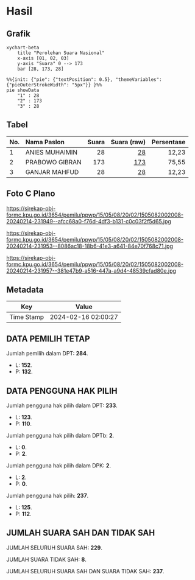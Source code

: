 # Hasil

## Grafik

```mermaid
xychart-beta
    title "Perolehan Suara Nasional"
    x-axis [01, 02, 03]
    y-axis "Suara" 0 --> 173
    bar [28, 173, 28]
```

```mermaid
%%{init: {"pie": {"textPosition": 0.5}, "themeVariables": {"pieOuterStrokeWidth": "5px"}} }%%
pie showData
    "1" : 28
    "2" : 173
    "3" : 28
```

## Tabel

| No. | Nama Paslon    | Suara | Suara (raw) | Persentase |
|:--- |:-------------- | -----:| -----------:| ----------:|
| 1   | ANIES MUHAIMIN | 28    | [28][p-1]   | 12,23      |
| 2   | PRABOWO GIBRAN | 173   | [173][p-2]  | 75,55      |
| 3   | GANJAR MAHFUD  | 28    | [28][p-3]   | 12,23      |


[p-1]: https://github.com/gigit-pemilu/pemilu-2024/blob/main/pilpres/hitung-suara/sub/15-jambi/sub/05--muaro-jambi/sub/08-sungai-gelam/sub/2002-talang-belido/sub/008-tps/sub/paslon-1.txt
[p-2]: https://github.com/gigit-pemilu/pemilu-2024/blob/main/pilpres/hitung-suara/sub/15-jambi/sub/05--muaro-jambi/sub/08-sungai-gelam/sub/2002-talang-belido/sub/008-tps/sub/paslon-2.txt
[p-3]: https://github.com/gigit-pemilu/pemilu-2024/blob/main/pilpres/hitung-suara/sub/15-jambi/sub/05--muaro-jambi/sub/08-sungai-gelam/sub/2002-talang-belido/sub/008-tps/sub/paslon-3.txt

## Foto C Plano

https://sirekap-obj-formc.kpu.go.id/3654/pemilu/ppwp/15/05/08/20/02/1505082002008-20240214-231949--afcc68a0-f76d-4df3-b131-c0c03f2f5d65.jpg

https://sirekap-obj-formc.kpu.go.id/3654/pemilu/ppwp/15/05/08/20/02/1505082002008-20240214-231953--8086ac18-18b6-41e3-a641-84e70f768c71.jpg

https://sirekap-obj-formc.kpu.go.id/3654/pemilu/ppwp/15/05/08/20/02/1505082002008-20240214-231957--381e47b9-a516-447a-a9d4-48539cfad80e.jpg


## Metadata

| Key        | Value               |
| ---------- | ------------------- |
| Time Stamp | 2024-02-16 02:00:27 |


## DATA PEMILIH TETAP

Jumlah pemilih dalam DPT: **284**.
 * L: **152**.
 * P: **132**.

## DATA PENGGUNA HAK PILIH

Jumlah pengguna hak pilih dalam DPT: **233**.
 * L: **123**.
 * P: **110**.

Jumlah pengguna hak pilih dalam DPTb: **2**.
 * L: **0**.
 * P: **2**.

Jumlah pengguna hak pilih dalam DPK: **2**.
 * L: **2**.
 * P: **0**.

Jumlah pengguna hak pilih: **237**.
 * L: **125**.
 * P: **112**.

## JUMLAH SUARA SAH DAN TIDAK SAH

JUMLAH SELURUH SUARA SAH: **229**.

JUMLAH SUARA TIDAK SAH: **8**.

JUMLAH SELURUH SUARA SAH DAN SUARA TIDAK SAH: **237**.



